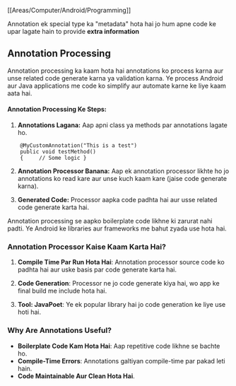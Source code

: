[[Areas/Computer/Android/Programming]] 

Annotation ek special type ka "metadata" hota hai jo hum apne code ke upar lagate hain to provide **extra information**

## Annotation Processing

Annotation processing ka kaam hota hai annotations ko process karna aur unse related code generate karna ya validation karna. 
Ye process Android aur Java applications me code ko simplify aur automate karne ke liye kaam aata hai.


#### **Annotation Processing Ke Steps:**

1. **Annotations Lagana:** Aap apni class ya methods par annotations lagate ho.
  
```
    @MyCustomAnnotation("This is a test")
    public void testMethod() 
    {     // Some logic } 
```

2. **Annotation Processor Banana:** Aap ek annotation processor likhte ho jo annotations ko read kare aur unse kuch kaam kare (jaise code generate karna).

3. **Generated Code:** Processor aapka code padhta hai aur usse related code generate karta hai.


Annotation processing se aapko boilerplate code likhne ki zarurat nahi padti. Ye Android ke libraries aur frameworks me bahut zyada use hota hai.

### **Annotation Processor Kaise Kaam Karta Hai?**

1. **Compile Time Par Run Hota Hai**: Annotation processor source code ko padhta hai aur uske basis par code generate karta hai.
    
2. **Code Generation**: Processor ne jo code generate kiya hai, wo app ke final build me include hota hai.
    
3. **Tool: JavaPoet**: Ye ek popular library hai jo code generation ke liye use hoti hai.

### **Why Are Annotations Useful?**

- **Boilerplate Code Kam Hota Hai**: Aap repetitive code likhne se bachte ho.
- **Compile-Time Errors**: Annotations galtiyan compile-time par pakad leti hain.
- **Code Maintainable Aur Clean Hota Hai**.